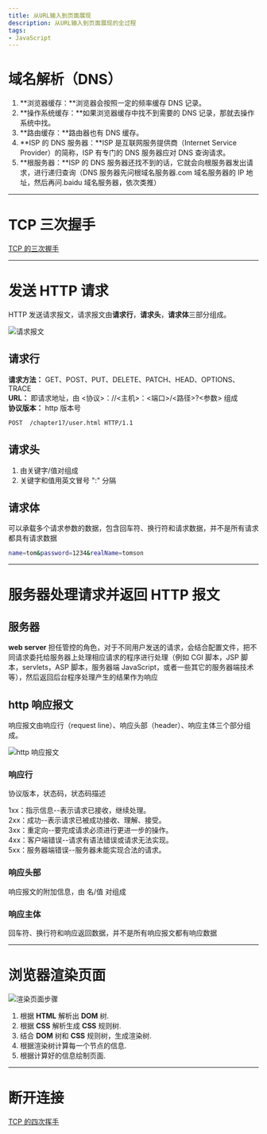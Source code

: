 ```yaml
---
title: 从URL输入到页面展现
description: 从URL输入到页面展现的全过程
tags:
- JavaScript
---
```


# 域名解析（DNS）

1. **浏览器缓存：**浏览器会按照一定的频率缓存 DNS 记录。
2. **操作系统缓存：**如果浏览器缓存中找不到需要的 DNS 记录，那就去操作系统中找。
3. **路由缓存：**路由器也有 DNS 缓存。
4. **ISP 的 DNS 服务器：**ISP 是互联网服务提供商（Internet Service Provider）的简称，ISP 有专门的 DNS 服务器应对 DNS 查询请求。
5. **根服务器：**ISP 的 DNS 服务器还找不到的话，它就会向根服务器发出请求，进行递归查询（DNS 服务器先问根域名服务器.com 域名服务器的 IP 地址，然后再问.baidu 域名服务器，依次类推）

***

# TCP 三次握手

[TCP 的三次握手](https://94vety.github.io/2020/10/26/threehandshakes-fourwaves/)

***

# 发送 HTTP 请求

HTTP 发送请求报文，请求报文由**请求行**，**请求头**，**请求体**三部分组成。

![请求报文](https://z3.ax1x.com/2021/03/24/6qTMO1.png)

## 请求行

**请求方法：** GET、POST、PUT、DELETE、PATCH、HEAD、OPTIONS、TRACE<br>
**URL：** 即请求地址，由 <协议>：//<主机>：<端口>/<路径>?<参数> 组成<br>
**协议版本：** http 版本号<br>

```bash
POST  /chapter17/user.html HTTP/1.1
```

## 请求头

1. 由关键字/值对组成<br>
2. 关键字和值用英文冒号 ":" 分隔<br>

## 请求体

可以承载多个请求参数的数据，包含回车符、换行符和请求数据，并不是所有请求都具有请求数据

```bash
name=tom&password=1234&realName=tomson
```

***

# 服务器处理请求并返回 HTTP 报文

## 服务器

**web server** 担任管控的角色，对于不同用户发送的请求，会结合配置文件，把不同请求委托给服务器上处理相应请求的程序进行处理（例如 CGI 脚本，JSP 脚本，servlets，ASP 脚本，服务器端 JavaScript，或者一些其它的服务器端技术等），然后返回后台程序处理产生的结果作为响应

## http 响应报文

响应报文由响应行（request line）、响应头部（header）、响应主体三个部分组成。

![http 响应报文](https://z3.ax1x.com/2021/03/24/6qbMOs.png)

### 响应行

协议版本，状态码，状态码描述<br>

1xx：指示信息--表示请求已接收，继续处理。<br>
2xx：成功--表示请求已被成功接收、理解、接受。<br>
3xx：重定向--要完成请求必须进行更进一步的操作。<br>
4xx：客户端错误--请求有语法错误或请求无法实现。<br>
5xx：服务器端错误--服务器未能实现合法的请求。<br>

### 响应头部

响应报文的附加信息，由 名/值 对组成

### 响应主体

回车符、换行符和响应返回数据，并不是所有响应报文都有响应数据

***

# 浏览器渲染页面

![渲染页面步骤](https://z3.ax1x.com/2021/03/26/6jmb4I.png)

1. 根据 **HTML** 解析出 **DOM** 树.<br>
2. 根据 **CSS** 解析生成 **CSS** 规则树.<br>
3. 结合 **DOM** 树和 **CSS** 规则树，生成渲染树.<br>
4. 根据渲染树计算每一个节点的信息.<br>
5. 根据计算好的信息绘制页面.<br>

***

# 断开连接

[TCP 的四次挥手](https://94vety.github.io/2020/10/26/threehandshakes-fourwaves/)
